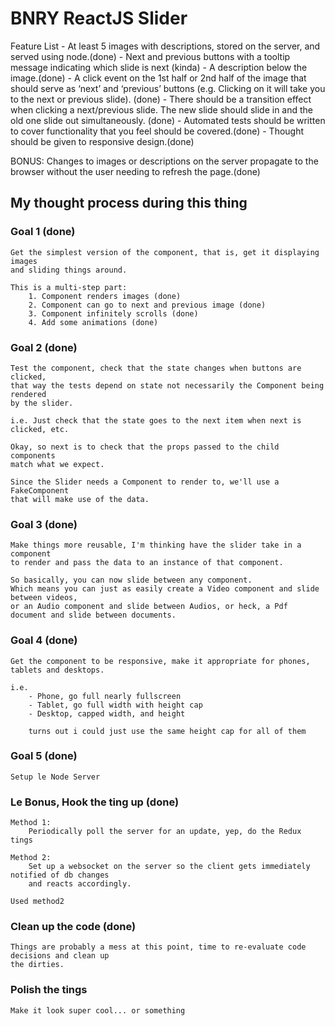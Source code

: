 # BNRY ReactJS Slider

Feature List
	- At least 5 images with descriptions, stored on the server, and served using node.(done)
	- Next and previous buttons with a tooltip message indicating which slide is next (kinda)
	- A description below the image.(done)
	- A click event on the 1st half or 2nd half of the image that should serve as ‘next’ and
		‘previous’ buttons (e.g. Clicking on it will take you to the next or previous slide). (done)
	- There should be a transition effect when clicking a next/previous slide. The new slide
		should slide in and the old one slide out simultaneously. (done)
	- Automated tests should be written to cover functionality that you feel should be covered.(done)
	- Thought should be given to responsive design.(done)

BONUS:
	Changes to images or descriptions on the server propagate to the browser without the user needing to refresh the page.(done)


## My thought process during this thing

### Goal 1 (done)
	Get the simplest version of the component, that is, get it displaying images
	and sliding things around.

	This is a multi-step part:
		1. Component renders images (done)
		2. Component can go to next and previous image (done)
		3. Component infinitely scrolls (done)
		4. Add some animations (done)

### Goal 2 (done)
	Test the component, check that the state changes when buttons are clicked,
	that way the tests depend on state not necessarily the Component being rendered
	by the slider.

	i.e. Just check that the state goes to the next item when next is clicked, etc.

	Okay, so next is to check that the props passed to the child components
	match what we expect.

	Since the Slider needs a Component to render to, we'll use a FakeComponent
	that will make use of the data.


### Goal 3 (done)
	Make things more reusable, I'm thinking have the slider take in a component
	to render and pass the data to an instance of that component.

	So basically, you can now slide between any component.
	Which means you can just as easily create a Video component and slide between videos,
	or an Audio component and slide between Audios, or heck, a Pdf document and slide between documents.


### Goal 4 (done)
	Get the component to be responsive, make it appropriate for phones, tablets and desktops.

	i.e. 
		- Phone, go full nearly fullscreen
		- Tablet, go full width with height cap
		- Desktop, capped width, and height

		turns out i could just use the same height cap for all of them

### Goal 5 (done)
	Setup le Node Server



### Le Bonus, Hook the ting up (done)
	Method 1:
		Periodically poll the server for an update, yep, do the Redux tings

	Method 2: 
		Set up a websocket on the server so the client gets immediately notified of db changes
		and reacts accordingly.
	
	Used method2


### Clean up the code (done)
	Things are probably a mess at this point, time to re-evaluate code decisions and clean up
	the dirties.

### Polish the tings

	Make it look super cool... or something